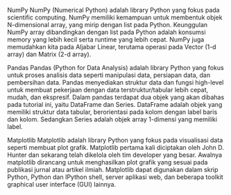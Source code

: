 NumPy
NumPy (Numerical Python) adalah library Python yang fokus pada scientific computing. NumPy memiliki kemampuan untuk membentuk objek N-dimensional array, yang mirip dengan list pada Python. Keunggulan NumPy array dibandingkan dengan list pada Python adalah konsumsi memory yang lebih kecil serta runtime yang lebih cepat. NumPy juga memudahkan kita pada Aljabar Linear, terutama operasi pada Vector (1-d array) dan Matrix (2-d array).

Pandas
Pandas (Python for Data Analysis) adalah library Python yang fokus untuk proses analisis data seperti manipulasi data, persiapan data, dan pembersihan data. Pandas menyediakan struktur data dan fungsi high-level untuk membuat pekerjaan dengan data terstruktur/tabular lebih cepat, mudah, dan ekspresif. Dalam pandas terdapat dua objek yang akan dibahas pada tutorial ini, yaitu DataFrame dan Series. DataFrame adalah objek yang memiliki struktur data tabular, berorientasi pada kolom dengan label baris dan kolom. Sedangkan Series adalah objek array 1-dimensi yang memiliki label.

Matplotlib
Matplotlib adalah library Python yang fokus pada visualisasi data seperti membuat plot grafik. Matplotlib pertama kali diciptakan oleh John D. Hunter dan sekarang telah dikelola oleh tim developer yang besar. Awalnya matplotlib dirancang untuk menghasilkan plot grafik yang sesuai pada publikasi jurnal atau artikel ilmiah. Matplotlib dapat digunakan dalam skrip Python, Python dan IPython shell, server aplikasi web, dan beberapa toolkit graphical user interface (GUI) lainnya.
